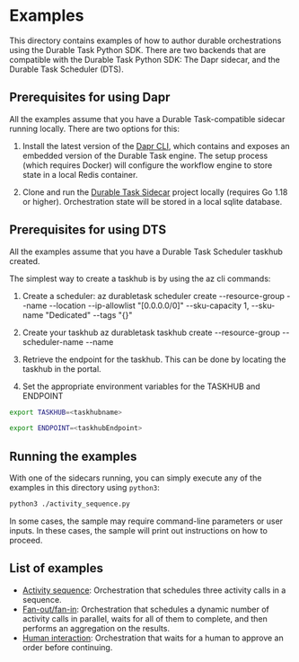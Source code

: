 # Examples

This directory contains examples of how to author durable orchestrations using the Durable Task Python SDK. There are two backends that are compatible with the Durable Task Python SDK: The Dapr sidecar, and the Durable Task Scheduler (DTS).

## Prerequisites for using Dapr

All the examples assume that you have a Durable Task-compatible sidecar running locally. There are two options for this:

1. Install the latest version of the [Dapr CLI](https://docs.dapr.io/getting-started/install-dapr-cli/), which contains and exposes an embedded version of the Durable Task engine. The setup process (which requires Docker) will configure the workflow engine to store state in a local Redis container.

2. Clone and run the [Durable Task Sidecar](https://github.com/microsoft/durabletask-go) project locally (requires Go 1.18 or higher). Orchestration state will be stored in a local sqlite database.


## Prerequisites for using DTS

All the examples assume that you have a Durable Task Scheduler taskhub created.

The simplest way to create a taskhub is by using the az cli commands:

1. Create a scheduler:
    az durabletask scheduler create --resource-group <testrg> --name <testscheduler> --location <eastus> --ip-allowlist "[0.0.0.0/0]" --sku-capacity 1, --sku-name "Dedicated" --tags "{}"

2. Create your taskhub
    az durabletask taskhub create --resource-group <testrg> --scheduler-name <testscheduler> --name <testtaskhub>

3. Retrieve the endpoint for the taskhub. This can be done by locating the taskhub in the portal.

4. Set the appropriate environment variables for the TASKHUB and ENDPOINT

```sh
export TASKHUB=<taskhubname>
```

```sh
export ENDPOINT=<taskhubEndpoint>
```

## Running the examples

With one of the sidecars running, you can simply execute any of the examples in this directory using `python3`:

```sh
python3 ./activity_sequence.py
```

In some cases, the sample may require command-line parameters or user inputs. In these cases, the sample will print out instructions on how to proceed.

## List of examples

- [Activity sequence](./activity_sequence.py): Orchestration that schedules three activity calls in a sequence.
- [Fan-out/fan-in](./fanout_fanin.py): Orchestration that schedules a dynamic number of activity calls in parallel, waits for all of them to complete, and then performs an aggregation on the results.
- [Human interaction](./human_interaction.py): Orchestration that waits for a human to approve an order before continuing.